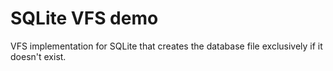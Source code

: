 # SQLite VFS demo

VFS implementation for SQLite that creates the database file exclusively if it doesn't exist.
